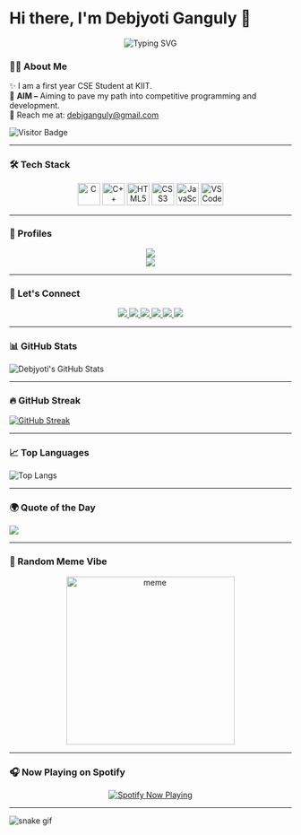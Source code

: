 # Hi there, I'm Debjyoti Ganguly 👋

<p align="center">
  <img src="https://readme-typing-svg.demolab.com?font=Fira+Code&pause=1000&color=F79F1F&center=true&vCenter=true&width=435&lines=Hey%2C+I'm+Debjyoti+Ganguly!;CSE+Student+at+KIIT.;Love+Dev+%26+DSA;Always+Learning+New+Things+💻" alt="Typing SVG" />
</p>

### 👨‍💻 About Me
✨ I am a first year CSE Student at KIIT.\
🎯 **AIM –** Aiming to pave my path into competitive programming and development.\
📩 Reach me at: [debjganguly@gmail.com](mailto:debjganguly@gmail.com)

![Visitor Badge](https://komarev.com/ghpvc/?username=debjganguly&style=flat-square&color=blue)

---

### 🛠️ Tech Stack
<p align="center">
  <img src="https://cdn.jsdelivr.net/gh/devicons/devicon/icons/c/c-original.svg" width="40" alt="C"/>
  <img src="https://cdn.jsdelivr.net/gh/devicons/devicon/icons/cplusplus/cplusplus-original.svg" width="40" alt="C++"/>
  <img src="https://cdn.jsdelivr.net/gh/devicons/devicon/icons/html5/html5-original.svg" width="40" alt="HTML5"/>
  <img src="https://cdn.jsdelivr.net/gh/devicons/devicon/icons/css3/css3-original.svg" width="40" alt="CSS3"/>
  <img src="https://cdn.jsdelivr.net/gh/devicons/devicon/icons/javascript/javascript-original.svg" width="40" alt="JavaScript"/>
  <img src="https://cdn.jsdelivr.net/gh/devicons/devicon/icons/vscode/vscode-original.svg" width="40" alt="VS Code"/>
</p>

---

### 🚀 Profiles
<div align="center">
  <a href="https://leetcode.com/debjganguly">
    <img src="https://img.shields.io/badge/LeetCode-FFA116?style=for-the-badge&logo=leetcode&logoColor=black" />
  </a>  
  <br/>
  <a href="https://www.geeksforgeeks.org/user/debjganguly">
    <img src="https://img.shields.io/badge/GeeksforGeeks-0F9D58?style=for-the-badge&logo=geeksforgeeks&logoColor=white" />
  </a>
</div>

---

### 📩 Let's Connect
<div align="center">
  <a href="https://github.com/debjganguly">
    <img src="https://img.shields.io/badge/GitHub-181717?style=for-the-badge&logo=github&logoColor=white" />
  </a>  
  <a href="https://linkedin.com/in/debjganguly">
    <img src="https://img.shields.io/badge/LinkedIn-0077B5?style=for-the-badge&logo=linkedin&logoColor=white" />
  </a>  
  <a href="mailto:debjganguly@gmail.com">
    <img src="https://img.shields.io/badge/Gmail-D14836?style=for-the-badge&logo=gmail&logoColor=white" />
  </a>  
  <a href="https://instagram.com/debjganguly">
    <img src="https://img.shields.io/badge/Instagram-E4405F?style=for-the-badge&logo=instagram&logoColor=white" />
  </a>  
  <a href="https://facebook.com/debjganguly">
    <img src="https://img.shields.io/badge/Facebook-1877F2?style=for-the-badge&logo=facebook&logoColor=white" />
  </a>  
  <a href="https://twitter.com/debjganguly">
    <img src="https://img.shields.io/badge/Twitter-1DA1F2?style=for-the-badge&logo=twitter&logoColor=white" />
  </a>  
</div>

---

### 📊 GitHub Stats
![Debjyoti's GitHub Stats](https://github-readme-stats.vercel.app/api?username=debjganguly&show_icons=true&theme=tokyonight)

---

### 🔥 GitHub Streak
[![GitHub Streak](https://github-readme-streak-stats.herokuapp.com/?user=debjganguly&theme=tokyonight)](https://git.io/streak-stats)

---

### 📈 Top Languages
![Top Langs](https://github-readme-stats.vercel.app/api/top-langs/?username=debjganguly&layout=compact&langs_count=6&theme=tokyonight)

---

### 🌍 Quote of the Day
<img src="https://quotes-github-readme.vercel.app/api?type=horizontal&theme=tokyonight" />

---

### 🚗 Random Meme Vibe
<p align="center">
  <img src="https://i.imgur.com/kFJ0DHz.gif" width="300px" alt="meme" />
</p>

---

### 🎧 Now Playing on Spotify
<p align="center">
  <a href="https://open.spotify.com/user/31fp5k5bspxtcjkzjv3m4f4zo4hm">
    <img src="https://spotify-github-profile.vercel.app/api/view?uid=31fp5k5bspxtcjkzjv3m4f4zo4hm&cover_image=true&theme=novatorem&show_offline=false&background_color=121212&interchange=true&bar_color=53b14f&bar_color_cover=false" alt="Spotify Now Playing" />
  </a>
</p>

---

<img src="https://raw.githubusercontent.com/debjganguly/debjganguly/output/github-contribution-grid-snake.svg" alt="snake gif" />
